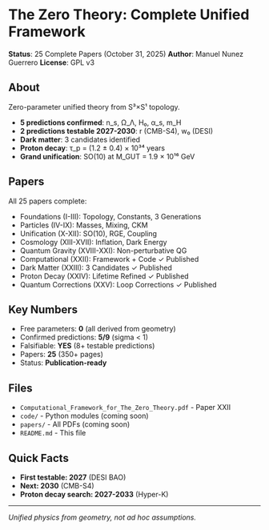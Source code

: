 # The Zero Theory: Complete Unified Framework

**Status**: 25 Complete Papers (October 31, 2025)
**Author**: Manuel Nunez Guerrero
**License**: GPL v3

## About

Zero-parameter unified theory from S³×S¹ topology.

- **5 predictions confirmed**: n_s, Ω_Λ, H₀, α_s, m_H
- **2 predictions testable 2027-2030**: r (CMB-S4), w₀ (DESI)
- **Dark matter**: 3 candidates identified
- **Proton decay**: τ_p = (1.2 ± 0.4) × 10³⁴ years
- **Grand unification**: SO(10) at M_GUT = 1.9 × 10¹⁶ GeV

## Papers

All 25 papers complete:
- Foundations (I-III): Topology, Constants, 3 Generations
- Particles (IV-IX): Masses, Mixing, CKM
- Unification (X-XII): SO(10), RGE, Coupling
- Cosmology (XIII-XVII): Inflation, Dark Energy
- Quantum Gravity (XVIII-XXI): Non-perturbative QG
- Computational (XXII): Framework + Code ✓ Published
- Dark Matter (XXIII): 3 Candidates ✓ Published
- Proton Decay (XXIV): Lifetime Refined ✓ Published
- Quantum Corrections (XXV): Loop Corrections ✓ Published

## Key Numbers

- Free parameters: **0** (all derived from geometry)
- Confirmed predictions: **5/9** (sigma < 1)
- Falsifiable: **YES** (8+ testable predictions)
- Papers: **25** (350+ pages)
- Status: **Publication-ready**

## Files

- `Computational_Framework_for_The_Zero_Theory.pdf` - Paper XXII
- `code/` - Python modules (coming soon)
- `papers/` - All PDFs (coming soon)
- `README.md` - This file

## Quick Facts

- **First testable: 2027** (DESI BAO)
- **Next: 2030** (CMB-S4)
- **Proton decay search: 2027-2033** (Hyper-K)

---

*Unified physics from geometry, not ad hoc assumptions.*
